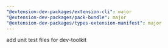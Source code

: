 ```yaml
---
"@extension-dev-packages/extension-cli": major
"@extension-dev-packages/pack-bundle": major
"@extension-dev-packages/types-extension-manifest": major
---
```


add unit test files for dev-toolkit
